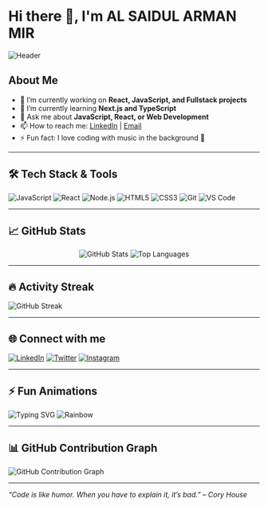 # Hi there 👋, I'm AL SAIDUL ARMAN MIR

![Header](https://capsule-render.vercel.app/api?type=waving&color=gradient&height=150&section=header&text=Welcome+to+My+GitHub&fontSize=40&fontColor=ffffff)

## About Me
- 🔭 I’m currently working on **React, JavaScript, and Fullstack projects**
- 🌱 I’m currently learning **Next.js and TypeScript**
- 💬 Ask me about **JavaScript, React, or Web Development**
- 📫 How to reach me: [LinkedIn](https://www.linkedin.com/in/a-s-arman-mir-7578a6213) | [Email](mailto:mirarman8583@gmail.com)
- ⚡ Fun fact: I love coding with music in the background 🎵

---

## 🛠 Tech Stack & Tools
![JavaScript](https://img.shields.io/badge/-JavaScript-F7DF1E?style=for-the-badge&logo=javascript&logoColor=black)
![React](https://img.shields.io/badge/-React-61DAFB?style=for-the-badge&logo=react&logoColor=black)
![Node.js](https://img.shields.io/badge/-Node.js-339933?style=for-the-badge&logo=node.js&logoColor=white)
![HTML5](https://img.shields.io/badge/-HTML5-E34F26?style=for-the-badge&logo=html5&logoColor=white)
![CSS3](https://img.shields.io/badge/-CSS3-1572B6?style=for-the-badge&logo=css3&logoColor=white)
![Git](https://img.shields.io/badge/-Git-F05032?style=for-the-badge&logo=git&logoColor=white)
![VS Code](https://img.shields.io/badge/-VS%20Code-0078d4?style=for-the-badge&logo=visual-studio-code&logoColor=white)

---

## 📈 GitHub Stats
<p align="center">
  <img src="https://github-readme-stats.vercel.app/api?username=ArmanMirDeV&show_icons=true&theme=radical" alt="GitHub Stats" />
  <img src="https://github-readme-stats.vercel.app/api/top-langs/?username=ArmanMirDeV&layout=compact&theme=radical" alt="Top Languages" />
</p>

---

## 🔥 Activity Streak
![GitHub Streak](https://streak-stats.demolab.com?user=ArmanMirDeV&theme=radical)

---

## 🌐 Connect with me
[![LinkedIn](https://img.shields.io/badge/-LinkedIn-0A66C2?style=for-the-badge&logo=linkedin&logoColor=white)](https://www.linkedin.com/in/a-s-arman-mir-7578a6213)
[![Twitter](https://img.shields.io/badge/-Twitter-1DA1F2?style=for-the-badge&logo=twitter&logoColor=white)]([https://twitter.com/yourhandle](https://x.com/ASArmanMir45074))
[![Instagram](https://img.shields.io/badge/-Instagram-E4405F?style=for-the-badge&logo=instagram&logoColor=white)](https://www.instagram.com/arman_mir_8583/)


---

## ⚡ Fun Animations
![Typing SVG](https://readme-typing-svg.herokuapp.com?lines=Hello+World!+I'm+AL+SAIDUL+ARMAN+MIR;Fullstack+Developer;React+Enthusiast&font=Fira+Code&center=true&width=500&height=50)
![Rainbow](https://raw.githubusercontent.com/ArmanMirDeV/ArmanMirDeV/main/assets/rainbow.gif)

---

## 📊 GitHub Contribution Graph
![GitHub Contribution Graph](https://activity-graph.herokuapp.com/graph?username=ArmanMirDeV&theme=react-dark&hide_border=true)

---

*“Code is like humor. When you have to explain it, it’s bad.” – Cory House*
